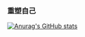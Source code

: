 ### 重塑自己

[![Anurag's GitHub stats](https://github-readme-stats.vercel.app/api?username=aihjq520)](https://github.com/anuraghazra/github-readme-stats)
